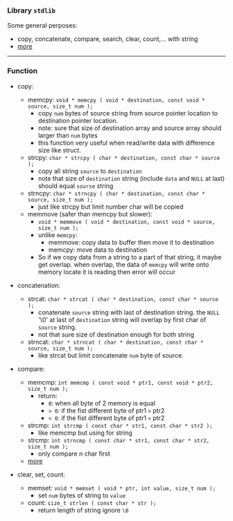 ### Library `stdlib`
Some general perposes:  
- copy, concatenate, compare, search, clear, count,... with string
- [more](https://cplusplus.com/reference/cstring/)
<hr>

### Function
- copy:
    - memcpy: `void * memcpy ( void * destination, const void * source, size_t num );`
        - copy `num` bytes of source string from source pointer location to destination pointer location.
        - note: sure that size of destination array and source array should larger than `num` bytes
        - this function very useful when read/write data with difference size like struct.
    - strcpy: `char * strcpy ( char * destination, const char * source );`
        - copy all string `source` to `destination`
        - note that size of `destination` string (include `data` and `NULL` at last) should equal `sourse` string
    - strncpy: `char * strncpy ( char * destination, const char * source, size_t num );`
        - just like strcpy but limit number char will be copied
    - memmove (safer than memcpy but slower):
        - `void * memmove ( void * destination, const void * source, size_t num );`
        - unlike `memcpy`:
            - memmove: copy data to buffer then move it to destination
            - memcpy: move data to destination
        - So if we copy data from a string to a part of that string, it maybe get overlap. when overlap, the data of `memcpy` will write onto memory locate it is reading then error will occur  

- concatenation:
    - strcat: `char * strcat ( char * destination, const char * source );`
        - conatenate `source` string with last of destination string. the `NULL` '\0' at last of `destination` string will overlap by first char of `source` string.
        - not that sure size of destination enough for both string
    - strncat: `char * strncat ( char * destination, const char * source, size_t num );`
        - like strcat but limit concatenate `num` byte of source.  

- compare:
    - memcmp: `int memcmp ( const void * ptr1, const void * ptr2, size_t num );`
        - return:
            - `0`: when all byte of 2 memory is equal
            - `> 0`: if the fist different byte of ptr1 `>` ptr2
            - `< 0`: if the fist different byte of ptr1 `<` ptr2
    - strcmp: `int strcmp ( const char * str1, const char * str2 );`
        - like memcmp but using for string
    - strcmp: `int strncmp ( const char * str1, const char * str2, size_t num );`
        - only compare n char first
    - [more](https://cplusplus.com/reference/cstring/)  

- clear, set, count:
    - memset: `void * memset ( void * ptr, int value, size_t num );`
        - set `num` bytes of string to `value`
    - count: `size_t strlen ( const char * str );`
        - return length of string ignore `\0`